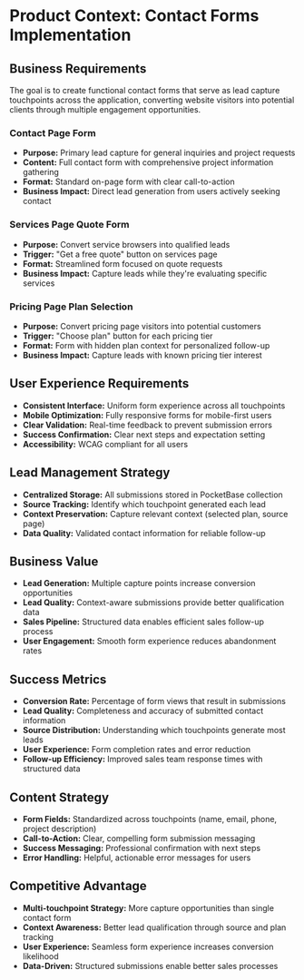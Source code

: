 # Product Context: Contact Forms Implementation

## Business Requirements
The goal is to create functional contact forms that serve as lead capture touchpoints across the application, converting website visitors into potential clients through multiple engagement opportunities.

### Contact Page Form
- **Purpose:** Primary lead capture for general inquiries and project requests
- **Content:** Full contact form with comprehensive project information gathering
- **Format:** Standard on-page form with clear call-to-action
- **Business Impact:** Direct lead generation from users actively seeking contact

### Services Page Quote Form  
- **Purpose:** Convert service browsers into qualified leads
- **Trigger:** "Get a free quote" button on services page
- **Format:** Streamlined form focused on quote requests
- **Business Impact:** Capture leads while they're evaluating specific services

### Pricing Page Plan Selection
- **Purpose:** Convert pricing page visitors into potential customers
- **Trigger:** "Choose plan" button for each pricing tier
- **Format:** Form with hidden plan context for personalized follow-up
- **Business Impact:** Capture leads with known pricing tier interest

## User Experience Requirements
- **Consistent Interface:** Uniform form experience across all touchpoints
- **Mobile Optimization:** Fully responsive forms for mobile-first users
- **Clear Validation:** Real-time feedback to prevent submission errors
- **Success Confirmation:** Clear next steps and expectation setting
- **Accessibility:** WCAG compliant for all users

## Lead Management Strategy
- **Centralized Storage:** All submissions stored in PocketBase collection
- **Source Tracking:** Identify which touchpoint generated each lead
- **Context Preservation:** Capture relevant context (selected plan, source page)
- **Data Quality:** Validated contact information for reliable follow-up

## Business Value
- **Lead Generation:** Multiple capture points increase conversion opportunities
- **Lead Quality:** Context-aware submissions provide better qualification data  
- **Sales Pipeline:** Structured data enables efficient sales follow-up process
- **User Engagement:** Smooth form experience reduces abandonment rates

## Success Metrics
- **Conversion Rate:** Percentage of form views that result in submissions
- **Lead Quality:** Completeness and accuracy of submitted contact information
- **Source Distribution:** Understanding which touchpoints generate most leads
- **User Experience:** Form completion rates and error reduction
- **Follow-up Efficiency:** Improved sales team response times with structured data

## Content Strategy
- **Form Fields:** Standardized across touchpoints (name, email, phone, project description)
- **Call-to-Action:** Clear, compelling form submission messaging
- **Success Messaging:** Professional confirmation with next steps
- **Error Handling:** Helpful, actionable error messages for users

## Competitive Advantage
- **Multi-touchpoint Strategy:** More capture opportunities than single contact form
- **Context Awareness:** Better lead qualification through source and plan tracking
- **User Experience:** Seamless form experience increases conversion likelihood
- **Data-Driven:** Structured submissions enable better sales processes 